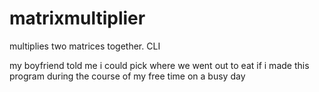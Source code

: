 # matrixmultiplier
multiplies two matrices together. CLI

my boyfriend told me i could pick where we went out to eat if i made this program during the course of my free time on a busy day
